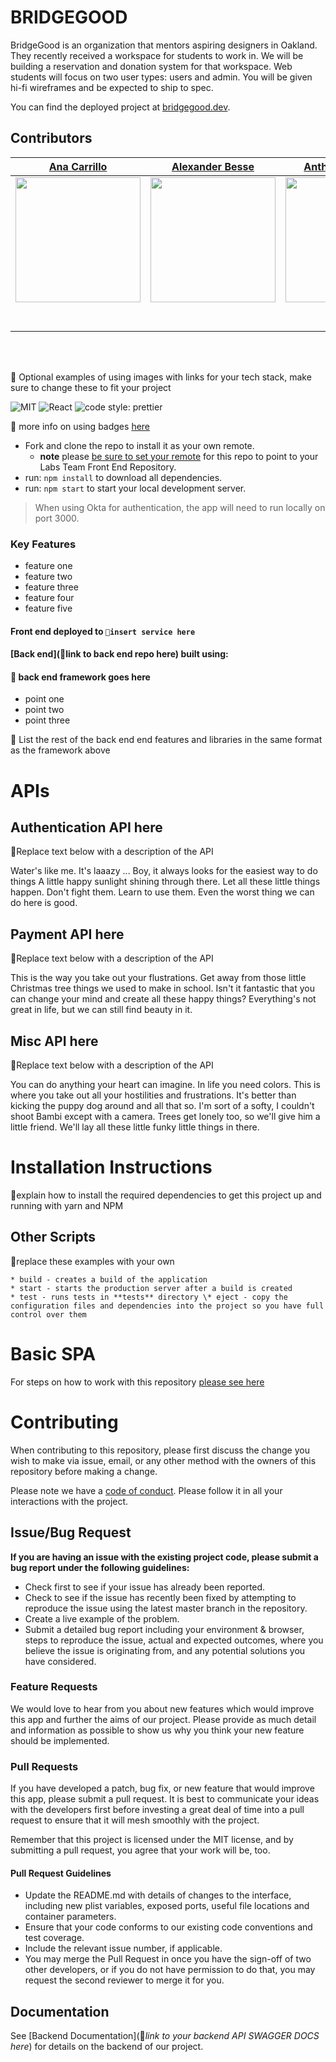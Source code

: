 # BRIDGEGOOD

BridgeGood is an organization that mentors aspiring designers in Oakland. They recently received a workspace for students to work in. We will be building a reservation and donation system for that workspace. Web students will focus on two user types: users and admin. You will be given hi-fi wireframes and be expected to ship to spec.

You can find the deployed project at [bridgegood.dev](http://main.d2pjupszhlnsi0.amplifyapp.com/login).

## Contributors

| [Ana Carrillo](https://github.com/acarrillo3) | [Alexander Besse](https://github.com/AlexJoeb) | [Anthony Koharian](https://github.com/antonyk) | [Drake Alia](https://github.com/DrakeAlia) | [Gregory Hawman](https://github.com/Gregory-Hawman) | [Yasir Haymm](https://github.com/YasirHasn9) |
| :------------------------: | :------------------------: | :------------------------: | :------------------------: | :------------------------: | :------------------------: |
| [<img src="https://avatars2.githubusercontent.com/u/50473626?s=460&amp;u=07109007eb1bc4adfa296a718c87157ff9e950df&amp;v=4" width = "200" />](https://github.com/acarrillo3) | [<img src="https://avatars0.githubusercontent.com/u/44859433?s=460&amp;u=c331ffc2bf0878ed7cd0f83d5deb17dba9a42053&amp;v=4" width = "200" />](https://github.com/AlexJoeb) | [<img src="https://avatars3.githubusercontent.com/u/2497571?s=460&amp;u=871c77d98deed2e84da52a8154649ede5301068f&amp;v=4" width = "200" />](https://github.com/antonyk) | [<img src="https://avatars3.githubusercontent.com/u/52472741?s=460&amp;u=19257a3af0b3b29cd1cf85982d8d97c38402d6f8&amp;v=4" width = "200" />](https://github.com/DrakeAlia) | [<img src="https://avatars0.githubusercontent.com/u/55816177?s=460&amp;u=3c1b33955c81040d6a54f2f6000948da24d06622&amp;v=4" width = "200" />](https://github.com/Gregory-Hawman) | [<img src="https://avatars0.githubusercontent.com/u/50093004?s=400&amp;u=eba9dd56e75848e1e5c13814380e6c243a30e1c5&amp;v=4" width = "200" /> ](https://github.com/YasirHasn9) |
| [<img src="https://github.com/favicon.ico" width="15"> ](https://github.com/acarrillo3) | [<img src="https://github.com/favicon.ico" width="15"> ](https://github.com/AlexJoeb) | [<img src="https://github.com/favicon.ico" width="15"> ](https://github.com/antonyk) | [<img src="https://github.com/favicon.ico" width="15"> ](https://github.com/DrakeAlia) | [<img src="https://github.com/favicon.ico" width="15"> ](https://github.com/Gregory-Hawman) | [<img src="https://github.com/favicon.ico" width="15"> ](https://github.com/YasirHasn9) |  
[ <img src="https://static.licdn.com/sc/h/al2o9zrvru7aqj8e1x2rzsrca" width="15"> ](https://www.linkedin.com/in/acarrillo3/) | [ <img src="https://static.licdn.com/sc/h/al2o9zrvru7aqj8e1x2rzsrca" width="15"> ](https://www.linkedin.com/in/alexander-besse/) | [ <img src="https://static.licdn.com/sc/h/al2o9zrvru7aqj8e1x2rzsrca" width="15"> ](https://www.linkedin.com/in/akoharian/) | [ <img src="https://static.licdn.com/sc/h/al2o9zrvru7aqj8e1x2rzsrca" width="15"> ](https://www.linkedin.com/in/drake-alia/) | [ <img src="https://static.licdn.com/sc/h/al2o9zrvru7aqj8e1x2rzsrca" width="15"> ](https://www.linkedin.com/in/gregory-hawman/) | [ <img src="https://static.licdn.com/sc/h/al2o9zrvru7aqj8e1x2rzsrca" width="15"> ](https://www.linkedin.com/in/yasirhasn9/) |

<br>
<br>

🚫 Optional examples of using images with links for your tech stack, make sure to change these to fit your project

![MIT](https://img.shields.io/packagist/l/doctrine/orm.svg)
![React](https://img.shields.io/badge/react-v16.7.0--alpha.2-blue.svg)
![code style: prettier](https://img.shields.io/badge/code_style-prettier-ff69b4.svg?style=flat-square)

🚫 more info on using badges [here](https://github.com/badges/shields)

- Fork and clone the repo to install it as your own remote.
  - **note** please [be sure to set your remote](https://help.github.jp/enterprise/2.11/user/articles/changing-a-remote-s-url/) for this repo to point to your Labs Team Front End Repository.
- run: `npm install` to download all dependencies.
- run: `npm start` to start your local development server.

> When using Okta for authentication, the app will need to run locally on port 3000.

### Key Features

- feature one
- feature two
- feature three
- feature four
- feature five

#### Front end deployed to `🚫insert service here`

#### [Back end](🚫link to back end repo here) built using:

#### 🚫 back end framework goes here

- point one
- point two
- point three

🚫 List the rest of the back end end features and libraries in the same format as the framework above

# APIs

## Authentication API here

🚫Replace text below with a description of the API

Water's like me. It's laaazy ... Boy, it always looks for the easiest way to do things A little happy sunlight shining through there. Let all these little things happen. Don't fight them. Learn to use them. Even the worst thing we can do here is good.

## Payment API here

🚫Replace text below with a description of the API

This is the way you take out your flustrations. Get away from those little Christmas tree things we used to make in school. Isn't it fantastic that you can change your mind and create all these happy things? Everything's not great in life, but we can still find beauty in it.

## Misc API here

🚫Replace text below with a description of the API

You can do anything your heart can imagine. In life you need colors. This is where you take out all your hostilities and frustrations. It's better than kicking the puppy dog around and all that so. I'm sort of a softy, I couldn't shoot Bambi except with a camera. Trees get lonely too, so we'll give him a little friend. We'll lay all these little funky little things in there.

# Installation Instructions

🚫explain how to install the required dependencies to get this project up and running with yarn and NPM

## Other Scripts

🚫replace these examples with your own

    * build - creates a build of the application
    * start - starts the production server after a build is created
    * test - runs tests in **tests** directory \* eject - copy the configuration files and dependencies into the project so you have full control over them

# Basic SPA

For steps on how to work with this repository [please see here](https://docs.labs.lambdaschool.com/labs-spa-starter/)

# Contributing

When contributing to this repository, please first discuss the change you wish to make via issue, email, or any other method with the owners of this repository before making a change.

Please note we have a [code of conduct](./CODE_OF_CONDUCT.md). Please follow it in all your interactions with the project.

## Issue/Bug Request

**If you are having an issue with the existing project code, please submit a bug report under the following guidelines:**

- Check first to see if your issue has already been reported.
- Check to see if the issue has recently been fixed by attempting to reproduce the issue using the latest master branch in the repository.
- Create a live example of the problem.
- Submit a detailed bug report including your environment & browser, steps to reproduce the issue, actual and expected outcomes, where you believe the issue is originating from, and any potential solutions you have considered.

### Feature Requests

We would love to hear from you about new features which would improve this app and further the aims of our project. Please provide as much detail and information as possible to show us why you think your new feature should be implemented.

### Pull Requests

If you have developed a patch, bug fix, or new feature that would improve this app, please submit a pull request. It is best to communicate your ideas with the developers first before investing a great deal of time into a pull request to ensure that it will mesh smoothly with the project.

Remember that this project is licensed under the MIT license, and by submitting a pull request, you agree that your work will be, too.

#### Pull Request Guidelines

- Update the README.md with details of changes to the interface, including new plist variables, exposed ports, useful file locations and container parameters.
- Ensure that your code conforms to our existing code conventions and test coverage.
- Include the relevant issue number, if applicable.
- You may merge the Pull Request in once you have the sign-off of two other developers, or if you do not have permission to do that, you may request the second reviewer to merge it for you.

## Documentation

See [Backend Documentation](🚫*link to your backend API SWAGGER DOCS here*) for details on the backend of our project.
